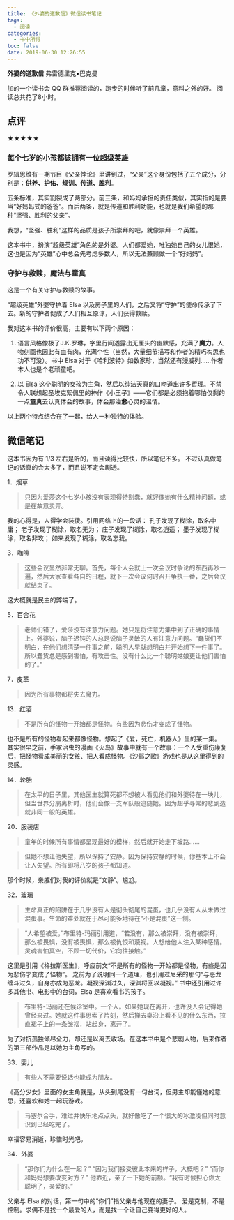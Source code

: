 ```yaml
---
title: 《外婆的道歉信》微信读书笔记
tags:
  - 阅读
categories:
  - 书中所得
toc: false
date: 2019-06-30 12:26:55
---
```


**外婆的道歉信**
弗雷德里克•巴克曼

加的一个读书会 QQ 群推荐阅读的，跑步的时候听了前几章，意料之外的好。
阅读总共花了8小时。

<!--more-->

## 点评

★★★★★

### 每个七岁的小孩都该拥有一位超级英雄

罗辑思维有一期节目《父亲悖论》里讲到过，“父亲”这个身份包括了五个成分，分别是：**供养、护佑、规训、传道、胜利**。

五条标准，其实割裂成了两部分。前三条，和妈妈承担的责任类似，其实指的是要当“好妈妈式的爸爸”。而后两条，就是传道和胜利功能，也就是我们希望的那种“坚强、胜利的父亲”。 

我想，“坚强、胜利”这样的品质是孩子所崇拜的吧，就像崇拜一个英雄。

这本书中，扮演“超级英雄”角色的是外婆。人们都爱她，唯独她自己的女儿恨她，这也是因为“英雄”心中总会先考虑多数人，所以无法兼顾做一个“好妈妈”。

### 守护与救赎，魔法与童真

这是一个有关守护与救赎的故事。

“超级英雄”外婆守护着 Elsa 以及房子里的人们，之后又将“守护”的使命传承了下去。新的守护者促成了人们相互原谅，人们获得救赎。

我对这本书的评价很高，主要有以下两个原因：

1. 语言风格像极了J.K.罗琳，字里行间透露出无厘头的幽默感，充满了**魔力**。人物刻画也因此有血有肉，充满个性（当然，大量细节描写和作者的精巧构思也功不可没）。书中 Elsa 对于《哈利波特》如数家珍，当然还有漫威列……作者本人也是个老顽童吧。

2. 以 Elsa 这个聪明的女孩为主角，然后以纯洁天真的口吻道出许多哲理。不禁令人联想起圣埃克絮佩里的神作《小王子》——它们都是必须抱着哪怕仅剩的一点**童真**去认真体会的故事，体会那**治愈**心灵的温情。

以上两个特点结合在了一起，给人一种独特的体验。

## 微信笔记

这本书因为有 1/3 左右是听的，而且读得比较快，所以笔记不多。
不过认真做笔记的话真的会太多了，而且说不定会剧透。

1．烟草

> 只因为爱莎这个七岁小孩没有表现得特别蠢，就好像她有什么精神问题，或是在故意卖弄。

我的心得是，人得学会装傻。引用网络上的一段话：
孔子发现了糊涂，取名中庸；
老子发现了糊涂，取名无为；
庄子发现了糊涂，取名逍遥；
墨子发现了糊涂，取名非攻；
如来发现了糊涂，取名忘我。

3．咖啡

> 这些会议显然非常无聊。首先，每个人会就上一次会议时争论的东西再吵一遍，然后大家查看各自的日程，就下一次会议何时召开争执一番，之后会议就结束了。

这大概就是民主的弊端了。

5．百合花

> 老师们错了，爱莎没有注意力问题。她只是将注意力集中到了正确的事情上。外婆说，脑子迟钝的人总是说脑子灵敏的人有注意力问题。“蠢货们不明白，在他们想清楚一件事之前，聪明人早就想明白并开始想下一件事了。所以蠢货总是感到害怕，有攻击性。没有什么比一个聪明姑娘更让他们害怕的了。”

7．皮革

> 因为所有事物都将失去魔力。

13．红酒

> 不是所有的怪物一开始都是怪物。有些因为悲伤才变成了怪物。

也不是所有的怪物看起来都像怪物。想起了《爱，死亡，机器人》里的某一集。
其实很早之前，手冢治虫的漫画《火鸟》故事中就有一个故事：一个人受重伤康复后，把怪物看成美丽的女孩、把人看成怪物。《沙耶之歌》游戏也是从这里得到的灵感。


14．轮胎

> 在太平的日子里，其他医生就算死都不想被人看见他们和外婆待在一块儿，但当世界分崩离析时，他们会像一支军队般追随她。因为超乎寻常的悲剧造就非同一般的英雄。

20．服装店

> 童年的时候所有事情都呈现最好的模样，然后就开始走下坡路……

> 但她不想让他失望，所以保持了安静。因为保持安静的时候，你基本上不会让人失望。所有即将八岁的孩子都知道。

那个时候，亲戚们对我的评价就是“文静”。尴尬。

32．玻璃

> 生命真正的陷阱在于几乎没有人是彻头彻尾的混蛋，也几乎没有人从未做过混蛋事。生命的难处就在于尽可能多地待在“不是混蛋”这一侧。
 
> “人希望被爱，”布里特-玛丽引用道，“若没有，那么被崇拜，没有被崇拜，那么被畏惧，没有被畏惧，那么被仇恨和蔑视。人想给他人注入某种感情。灵魂害怕真空，不顾一切代价，它向往接触。”

这里是引用《格拉斯医生》，呼应前文“不是所有的怪物一开始都是怪物，有些是因为悲伤才变成了怪物”。
之前为了说明同一个道理，也引用过尼采的那句“与恶龙缠斗过久，自身亦成为恶龙。凝视深渊过久，深渊将回以凝视。”
书中还引用过许多其他书、电影中的台词，Elsa 是喜欢看书的孩子。

> 布里特-玛丽还在候诊室中。一个人。如果她现在离开，也许没人会记得她曾经来过。她就这件事思索了片刻，然后掸去桌沿上看不见的什么东西，拉直裙子上的一条皱褶，站起身，离开了。

为了对抗孤独倾尽全力，却还是以离去收场。在这本书中是个悲剧人物，后来作者的第三部作品是以她为主角写的。

33．婴儿

> 有些人不需要说话也能成为朋友。

《高分少女》里面的女主角就是，从头到尾没有一句台词，但男主却能懂她的意思，还喜欢和她一起玩游戏。

> 马塞尔合手，难过并快乐地点点头，就好像吃了一个很大的冰激凌但同时意识到已经吃完了。

幸福容易消逝，珍惜时光吧。

34．外婆

> “那你们为什么在一起？”
> “因为我们接受彼此本来的样子，大概吧？”
> “而你和妈妈想要改变对方？”
> 他靠近，亲了一下她的前额。“我有时候担心你太聪明了，亲爱的。”

父亲与 Elsa 的对话，第一句中的“你们”指父亲与他现在的妻子。
爱是克制，不是控制。求偶不是找一个最爱的人，而是找一个让自己变得更好的人。